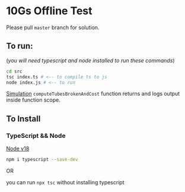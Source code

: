 # 10Gs Offline Test

Please pull `master` branch for solution.

## To run:

(_you will need typescript and node installed to run these commands_)

```sh
cd src
tsc index.ts # <-- to compile ts to js
node index.js # <-- to run
```

[Simulation](https://github.com/colinwilliams91/10gs-offline-test/blob/master/src/index.ts) `computeTubesBrokenAndCost` function returns and logs output inside function scope.

## To Install
### TypeScript && Node

[Node v18](https://nodejs.dev/en/download/)

```sh
npm i typescript --save-dev 
```

OR

you can run `npx tsc` without installing typescript

